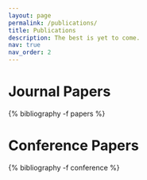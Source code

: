 ```yaml
---
layout: page
permalink: /publications/
title: Publications
description: The best is yet to come.
nav: true
nav_order: 2
---
```


<!-- _pages/publications.md -->
<div class="publications">

<h1>Journal Papers</h1>
{% bibliography -f papers %}

<h1>Conference Papers</h1>
{% bibliography -f conference %}

</div>
